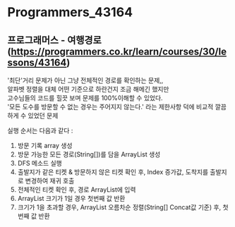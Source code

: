 # Programmers_43164
## 프로그래머스 - 여행경로(https://programmers.co.kr/learn/courses/30/lessons/43164)
'최단'거리 문제가 아닌 그냥 전체적인 경로를 확인하는 문제,,  
알파벳 정렬을 대체 어떤 기준으로 하란건지 조금 해메긴 했지만  
고수님들의 코드를 힐끗 보며 문제를 100%이해할 수 있었다.  
'모든 도수를 방문할 수 없는 경우는 주어지지 않는다.' 라는 제한사항 덕에 비교적 깔끔하게 수 있었던 문제  

실행 순서는 다음과 같다 : 
1. 방문 기록 array 생성 
2. 방문 가능한 모든 경로(String[])를 담을 ArrayList 생성
3. DFS 메소드 실행
4. 출발지가 같은 티켓 & 방문하지 않은 티켓 확인 후, Index 증가값, 도착지를 출발지로 변경하여 재귀 호출
5. 전체적인 티켓 확인 후, 경로 ArrayList에 입력
6. ArrayList 크기가 1일 경우 첫번째 값 반환
7. 크기가 1을 초과할 경우, ArrayList 오름차순 정렬(String[] Concat값 기준) 후, 첫번째 값 반환


